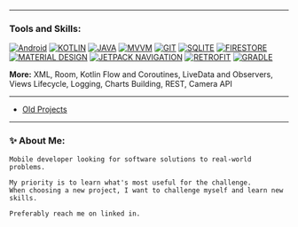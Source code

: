 <!-- https://javascript.plainenglish.io/how-to-make-custom-language-badges-for-your-profile-using-shields-io-d2aeaf016b6b -->


---

### Tools and Skills:
<!--https://simpleicons.org/-->
[![Android](https://img.shields.io/badge/Android-3DDC84?logo=Android&logoColor=white&style=for-the-badge)](https://github.com/edcres)
[![KOTLIN](https://img.shields.io/badge/KOTLIN-7F52FF?logo=KOTLIN&logoColor=white&style=for-the-badge)](https://github.com/edcres)
[![JAVA](https://img.shields.io/badge/JAVA-a8732f?&style=for-the-badge)](https://github.com/edcres)
[![MVVM](https://img.shields.io/badge/MVVM-ed9242?&style=for-the-badge)](https://github.com/edcres)
[![GIT](https://img.shields.io/badge/git-F05032?style=for-the-badge&logo=git&logoColor=white)](https://github.com/edcres)
[![SQLITE](https://img.shields.io/badge/SQLite-003B57?logo=SQLite&logoColor=white&style=for-the-badge)](https://github.com/edcres)
[![FIRESTORE](https://img.shields.io/badge/firestore-ffca28?style=for-the-badge&logo=firebase&logoColor=black)](https://github.com/edcres)
[![MATERIAL DESIGN](https://img.shields.io/badge/Material%20Design-757575?logo=Material-Design&logoColor=white&style=for-the-badge)](https://github.com/edcres)
[![JETPACK NAVIGATION](https://img.shields.io/badge/Jetpack%20Navigation-6b52bf?&style=for-the-badge)](https://github.com/edcres)
[![RETROFIT](https://img.shields.io/badge/retrofit-67b586?logo=square&logoColor=white&style=for-the-badge)](https://github.com/edcres)
[![GRADLE](https://img.shields.io/badge/gradle-02303A?logo=Gradle&logoColor=white&style=for-the-badge)](https://github.com/edcres)

**More:**
XML, Room, Kotlin Flow and Coroutines, LiveData and Observers, Views Lifecycle, Logging, Charts Building, REST, Camera API

---

- [Old Projects](https://github.com/edcres/edcres/blob/main/more/oldApps.md)

---

### ✨ About Me:
    Mobile developer looking for software solutions to real-world problems.
    
    My priority is to learn what's most useful for the challenge.
    When choosing a new project, I want to challenge myself and learn new skills.
    
    Preferably reach me on linked in.

![]()

